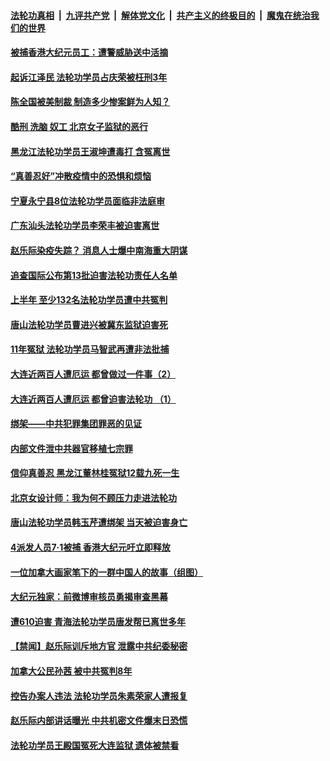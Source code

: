 ####  [法轮功真相](../../../../basic/blob/master/README.md) &nbsp;|&nbsp; [九评共产党](../../../../9ping.md/blob/master/README.md) &nbsp;|&nbsp; [解体党文化](../../../../jtdwh.md/blob/master/README.md)  &nbsp;|&nbsp; [共产主义的终极目的](../../../../gczydzjmd.md/blob/master/README.md) &nbsp;|&nbsp; [魔鬼在统治我们的世界](../../../../mgztzwmdsj.md/blob/master/README.md) 

#### [被捕香港大纪元员工：遭警威胁送中活摘](../pages/prog424/a102890434.md) 

#### [起诉江泽民 法轮功学员占庆荣被枉刑3年](../pages/prog424/a102890428.md) 

#### [陈全国被美制裁 制造多少惨案鲜为人知？](../pages/prog424/a102890325.md) 

#### [酷刑 洗脑 奴工 北京女子监狱的恶行](../pages/prog424/a102889624.md) 

#### [黑龙江法轮功学员王淑坤遭毒打 含冤离世](../pages/prog424/a102889615.md) 

#### [“真善忍好”冲散疫情中的恐惧和烦恼](../pages/prog424/a102889595.md) 

#### [宁夏永宁县8位法轮功学员面临非法庭审](../pages/prog424/a102889327.md) 

#### [广东汕头法轮功学员李荣丰被迫害离世](../pages/prog424/a102888726.md) 

#### [赵乐际染疫失踪？ 消息人士爆中南海重大阴谋](../pages/prog424/a102888603.md) 

#### [追查国际公布第13批迫害法轮功责任人名单](../pages/prog424/a102887760.md) 

#### [上半年 至少132名法轮功学员遭中共冤判](../pages/prog424/a102887019.md) 

#### [唐山法轮功学员曹进兴被冀东监狱迫害死](../pages/prog424/a102886856.md) 

#### [11年冤狱 法轮功学员马智武再遭非法批捕](../pages/prog424/a102886601.md) 

#### [大连近两百人遭厄运 都曾做过一件事（2）](../pages/prog424/a102885831.md) 

#### [大连近两百人遭厄运 都曾迫害法轮功 （1）](../pages/prog424/a102885819.md) 

#### [绑架——中共犯罪集团罪恶的见证](../pages/prog424/a102885814.md) 

#### [内部文件泄中共器官移植七宗罪](../pages/prog424/a102885616.md) 

#### [信仰真善忍 黑龙江董林桂冤狱12载九死一生](../pages/prog424/a102885038.md) 

#### [北京女设计师：我为何不顾压力走进法轮功](../pages/prog424/a102885030.md) 

#### [唐山法轮功学员韩玉芹遭绑架 当天被迫害身亡](../pages/prog424/a102884496.md) 

#### [4派发人员7·1被捕 香港大纪元吁立即释放](../pages/prog424/a102884284.md) 

#### [一位加拿大画家笔下的一群中国人的故事（组图）](../pages/prog424/a102884281.md) 

#### [大纪元独家：前微博审核员勇揭审查黑幕](../pages/prog424/a102883917.md) 

#### [遭610迫害 青海法轮功学员唐发帮已离世多年](../pages/prog424/a102883426.md) 

#### [【禁闻】赵乐际训斥地方官 泄露中共纪委秘密](../pages/prog424/a102883200.md) 

#### [加拿大公民孙茜 被中共冤判8年](../pages/prog424/a102882757.md) 

#### [控告办案人违法 法轮功学员朱素荣家人遭报复](../pages/prog424/a102882576.md) 

#### [赵乐际内部讲话曝光 中共机密文件爆末日恐慌](../pages/prog424/a102882462.md) 

#### [法轮功学员王殿国冤死大连监狱 遗体被禁看](../pages/prog424/a102881814.md) 

